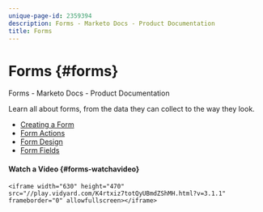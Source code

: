 ```yaml
---
unique-page-id: 2359394
description: Forms - Marketo Docs - Product Documentation
title: Forms
---
```


# Forms {#forms}

Forms - Marketo Docs - Product Documentation

Learn all about forms, from the data they can collect to the way they look.

* [Creating a Form](forms/creating-a-form.md)
* [Form Actions](forms/form-actions.md)
* [Form Design](forms/form-design.md)
* [Form Fields](forms/form-fields.md)

#### Watch a Video {#forms-watchavideo}

`<iframe width="630" height="470" src="//play.vidyard.com/K4rtxiz7totQyUBmdZShMH.html?v=3.1.1" frameborder="0" allowfullscreen></iframe>`  
